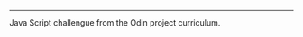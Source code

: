 *********************************************
Java Script challengue from the Odin project curriculum.